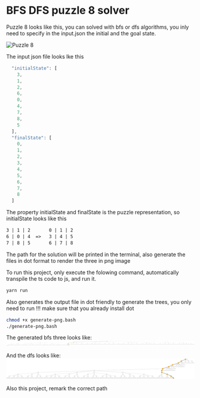 # BFS DFS puzzle 8 solver

Puzzle 8 looks like this, you can solved with bfs or dfs algorithms, you inly need to specify in the input.json the initial and the goal state.

![Puzzle 8](https://3.bp.blogspot.com/_IOiKQLPcA3s/SfHnozeIYMI/AAAAAAAAD_s/XD4hyLhZNqw/s320/8_puzzle.png)

The input json file looks lke this

```js
  "initialState": [
    3,
    1,
    2,
    6,
    0,
    4,
    7,
    8,
    5
  ],
  "finalState": [
    0,
    1,
    2,
    3,
    4,
    5,
    6,
    7,
    8
  ]
```
The property initialState and finalState is the puzzle representation, so initialState looks like this
```txt
3 | 1 | 2       0 | 1 | 2
6 | 0 | 4  =>   3 | 4 | 5
7 | 8 | 5       6 | 7 | 8
```

The path for the solution will be printed in the terminal, also generate the files in dot format to render the three in png image


To run this project, only execute the folowing command, automatically transpile the ts code to js, and run it.
```bash
yarn run
```

Also generates the output file in dot friendly to generate the trees, you only need to run
!!! make sure that you already install dot

```bash
chmod +x generate-png.bash
./generate-png.bash
```

The generated bfs three looks like:
![Puzzle 8](https://github.com/gary94746/bfs_dfs/blob/master/generated/bfs.png)

And the dfs looks like:
![Puzzle 8](https://github.com/gary94746/bfs_dfs/blob/master/generated/dfs.png)


Also this project, remark the correct path
